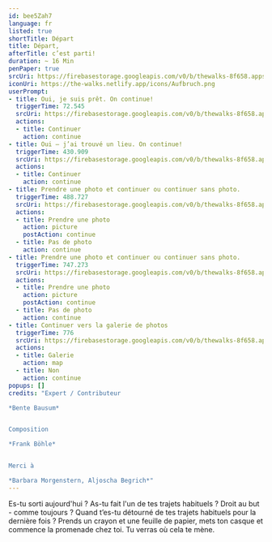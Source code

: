 ```yaml
---
id: bee5Zah7
language: fr
listed: true
shortTitle: Départ
title: Départ,
afterTitle: c’est parti!
duration: ~ 16 Min
penPaper: true
srcUri: https://firebasestorage.googleapis.com/v0/b/thewalks-8f658.appspot.com/o/static%2Fmedias%2Ffr_bee5Zah7.mp3?alt=media&token=6cd2fe63-aed6-4b53-ac82-42b941a1e46d
iconUri: https://the-walks.netlify.app/icons/Aufbruch.png
userPrompt:
- title: Oui, je suis prêt. On continue!
  triggerTime: 72.545
  srcUri: https://firebasestorage.googleapis.com/v0/b/thewalks-8f658.appspot.com/o/static%2Fmedias%2Fde_bee5Zah7_loop_1.mp3?alt=media&token=7e3d611e-0b3a-44f2-b07e-e52771cfee1c
  actions:
  - title: Continuer
    action: continue
- title: Oui – j’ai trouvé un lieu. On continue!
  triggerTime: 430.909
  srcUri: https://firebasestorage.googleapis.com/v0/b/thewalks-8f658.appspot.com/o/static%2Fmedias%2Fde_bee5Zah7_loop_2.mp3?alt=media&token=9ab059fc-f3c2-4cd5-9fc1-e6300d589c4e
  actions:
  - title: Continuer
    action: continue
- title: Prendre une photo et continuer ou continuer sans photo.
  triggerTime: 488.727
  srcUri: https://firebasestorage.googleapis.com/v0/b/thewalks-8f658.appspot.com/o/static%2Fmedias%2Fde_bee5Zah7_loop_3.mp3?alt=media&token=60fd6ca1-e598-42ce-a095-7e563aa07ffb
  actions:
  - title: Prendre une photo
    action: picture
    postAction: continue
  - title: Pas de photo
    action: continue
- title: Prendre une photo et continuer ou continuer sans photo.
  triggerTime: 747.273
  srcUri: https://firebasestorage.googleapis.com/v0/b/thewalks-8f658.appspot.com/o/static%2Fmedias%2Fde_bee5Zah7_loop_4.mp3?alt=media&token=b617fc73-ee6c-4668-af4a-01c7eea98990
  actions:
  - title: Prendre une photo
    action: picture
    postAction: continue
  - title: Pas de photo
    action: continue
- title: Continuer vers la galerie de photos
  triggerTime: 776
  srcUri: https://firebasestorage.googleapis.com/v0/b/thewalks-8f658.appspot.com/o/static%2Fmedias%2Fde_bee5Zah7_loop_3.mp3?alt=media&token=60fd6ca1-e598-42ce-a095-7e563aa07ffb
  actions:
  - title: Galerie
    action: map
  - title: Non
    action: continue
popups: []
credits: "Expert / Contributeur

*Bente Bausum*


Composition

*Frank Böhle*


Merci à

*Barbara Morgenstern, Aljoscha Begrich*"
---
```

Es-tu sorti aujourd'hui ? As-tu fait l'un de tes trajets habituels ? Droit au but - comme toujours ? Quand t’es-tu détourné de tes trajets habituels pour la dernière fois ? Prends un crayon et une feuille de papier, mets ton casque et commence la promenade chez toi. Tu verras où cela te mène.
